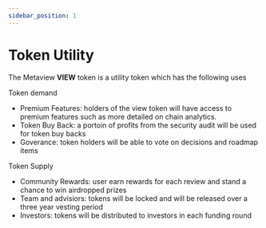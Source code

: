 ```yaml
---
sidebar_position: 1
---
```


# Token Utility

The Metaview **VIEW** token is a utility token which has the following uses

Token demand

* Premium Features: holders of the view token will have access to premium features such as more detailed on chain analytics.
* Token Buy Back: a portoin of profits from the security audit will be used for token buy backs
* Goverance: token holders will be able to vote on decisions and roadmap items

Token Supply

* Community Rewards: user earn rewards for each review and stand a chance to win airdropped prizes
* Team and advisiors: tokens will be locked and will be released over a three year vesting period
* Investors: tokens will be distributed to investors in each funding round
